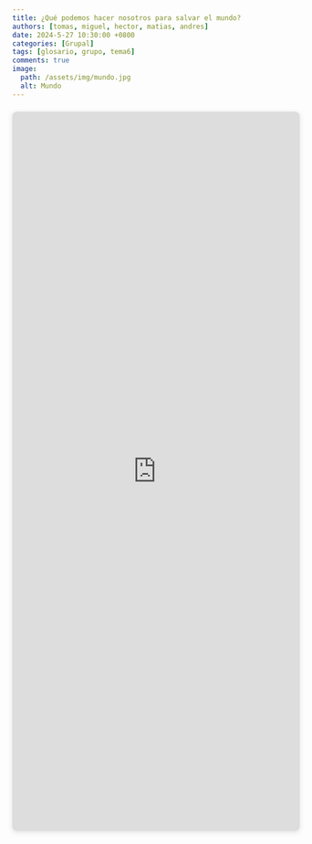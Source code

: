 ```yaml
---
title: ¿Qué podemos hacer nosotros para salvar el mundo?
authors: [tomas, miguel, hector, matias, andres]
date: 2024-5-27 10:30:00 +0800
categories: [Grupal]
tags: [glosario, grupo, tema6]
comments: true
image:
  path: /assets/img/mundo.jpg
  alt: Mundo
---
```


<div style="position: relative; width: 100%; height: 0; padding-top: 250.0000%;
 padding-bottom: 0; box-shadow: 0 2px 8px 0 rgba(63,69,81,0.16); margin-top: 1.6em; margin-bottom: 0.9em; overflow: hidden;
 border-radius: 8px; will-change: transform;">
  <iframe loading="lazy" style="position: absolute; width: 100%; height: 100%; top: 0; left: 0; border: none; padding: 0;margin: 0;"
    src="https:&#x2F;&#x2F;www.canva.com&#x2F;design&#x2F;DAGF8MydQQI&#x2F;rLVAIvM-Q7g4nXZBvIDHbQ&#x2F;view?embed" allowfullscreen="allowfullscreen" allow="fullscreen">
  </iframe>
</div>
<a href="https:&#x2F;&#x2F;www.canva.com&#x2F;design&#x2F;DAGF8MydQQI&#x2F;rLVAIvM-Q7g4nXZBvIDHbQ&#x2F;view?utm_content=DAGF8MydQQI&amp;utm_campaign=designshare&amp;utm_medium=embeds&amp;utm_source=link" target="_blank" rel="noopener">
